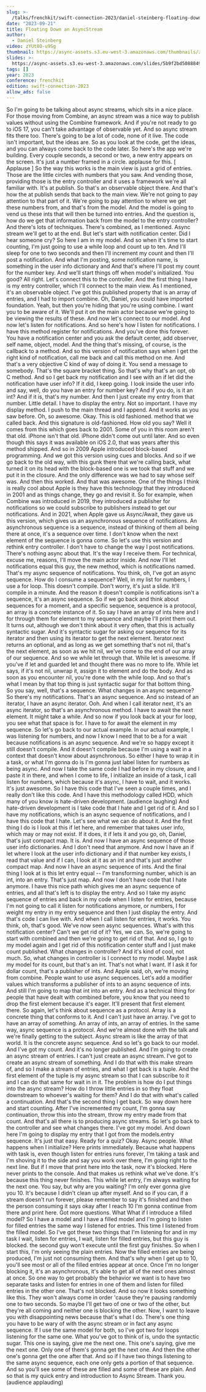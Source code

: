 ```yaml
---
slug: >-
  /talks/frenchkit/swift-connection-2023/daniel-steinberg-floating-down-an-asyncstream
date: "2023-09-21"
title: Floating Down an AsyncStream
author:
  - Daniel Steinberg
video: zYUt8O-u9Sg
thumbnail: https://async-assets.s3.eu-west-3.amazonaws.com/thumbnails/zYUt8O-u9Sg.jpg
slides: >-
  https://async-assets.s3.eu-west-3.amazonaws.com/slides/5b9f2bd5088849bbbeebebbf53df8f89/slides.pdf
tags: []
year: 2023
conference: frenchkit
edition: swift-connection-2023
allow_ads: false
---
```


So I'm going to be talking about async streams, which sits in a nice place.
For those moving from Combine, an async stream was a nice way to publish values without using the Combine framework.
And if you're not ready to go to iOS 17, you can't take advantage of observable yet.
And so async stream fits there too.
There's going to be a lot of code, none of it live.
The code isn't important, but the ideas are.
So as you look at the code, get the ideas, and you can always come back to the code later.
So here's the app we're building.
Every couple seconds, a second or two, a new entry appears on the screen.
It's just a number framed in a circle. applause for this. [ Applause ]
So the way this works is the main view is just a grid of entries. Those are the little circles with numbers that you saw. And vending those, providing those is the entry controller and it uses a framework we're all familiar with. It's at publish. So that's an observable object there. And that's how the at publish sends that back to the main view. We're not going to pay attention to that part of it. We're going to pay attention to where we get these numbers from, and that's from the model. And the model is going to vend us these ints that will then be turned into entries. And the question is, how do we get that information back from the model to the entry controller? And there's lots of techniques. There's combined, as I mentioned. Async stream we'll get to at the end. But let's start with notification center.
Did I hear someone cry?
So here I am in my model.
And so when it's time to start counting, I'm just going to use a while loop and count up to ten.
And I'll sleep for one to two seconds and then I'll increment my count and then I'll post a notification.
And what I'm posting, some notification name, is something in the user info dictionary and
And that's where I'll post my count for the number key.
And we'll start things off when model's initialized.
You good?
All right.
Let's connect this to the controller.
And the first thing I have is my entry controller, which I'll connect to the main view.
As I mentioned, it's an observable object.
I've got this published property that is an array of entries, and I had to import combine.
Oh, Daniel, you could have imported foundation.
Yeah, but then you're hiding that you're using combine.
I want you to be aware of it.
We'll put it on the main actor because we're going to be viewing the results of these.
And now let's connect to our model.
And now let's listen for notifications.
And so here's how I listen for notifications.
I have this method register for notifications.
And you've done this forever.
You have a notification center and you ask the default center, add observer, self name, object, model.
And the thing that's missing, of course, is the callback to a method.
And so this version of notification says when I get the right kind of notification, call me back and call this method on me.
And that's a very objective C kind of way of doing it.
You send a message to somebody.
That's the square bracket thing.
So that's why that's an opt, ob C method.
And so I get back my notification and I see with an if let did the notification have user info?
If it did, I keep going.
I look inside the user info and say, well, do you have an entry for number key?
And if you do, is it an int?
And if it is, that's my number.
And then I just create my entry from that number.
Little detail.
I have to display the entry.
Not so important.
I have my display method.
I push to the main thread and I append.
And it works as you saw before.
Oh, so awesome.
Okay.
This is old fashioned. method that we called back. And this signature is old-fashioned. How old you say? Well it comes from this which goes back to 2001. Some of you in this room aren't that old. iPhone isn't that old. iPhone didn't come out until later. And so even though this says it was available on iOS 2.0, that was years after this method shipped. And so in 2009 Apple introduced block-based programming.
And we got this version using cues and blocks.
And so if we go back to the old way, with this gunk there that we're calling back, what turned it on its head with the block-based one is we took that stuff and we put it in the closure.
And the only difference was we had to say whose self was.
And then this worked. And that was awesome.
One of the things I think is really cool about Apple is they have this technology that they introduced in 2001 and as things change, they go and revisit it.
So for example, when Combine was introduced in 2019, they introduced a publisher for notifications so we could subscribe to publishers instead to get our notifications.
And in 2021, when Apple gave us Async/Await, they gave us this version, which gives us an asynchronous sequence of notifications.
An asynchronous sequence is a sequence, instead of thinking of them all being there at once, it's a sequence over time.
I don't know when the next element of the sequence is gonna come.
So let's use this version and rethink entry controller.
I don't have to change the way I post notifications.
There's nothing async about that.
It's the way I receive them.
For technical, excuse me, reasons,
I'll move the main actor inside.
And now I'll let notifications equal this guy, the new method, which is notifications named.
That's my async sequence of notifications.
You think, oh, I've got an async sequence.
How do I consume a sequence?
Well, in my list for numbers, I use a for loop.
This doesn't compile.
Don't worry, it's just a slide.
It'll compile in a minute.
And the reason it doesn't compile is notifications isn't a sequence, it's an async sequence.
So if we go back and think about sequences for a moment, and a specific sequence, sequence is a protocol, an array is a concrete instance of it.
So say I have an array of ints here and I for through them for element to my sequence and maybe I'll print them out. It turns out, although we don't think about it very often, that this is actually syntactic sugar.
And it's syntactic sugar for asking our sequence for its iterator and then using its iterator to get the next element.
Iterator.next returns an optional, and as long as we get something that's not nil, that's the next element, as soon as we hit nil, we've come to the end of our array of our sequence.
And so we while let through that.
While let is awesome.
If you've if let and guarded let and thought there was no more to life.
While let says, if it's not nil, unwrap it, assign it to element and do the body.
And as soon as you encounter nil, you're done with the while loop.
And so that's what I mean by that top thing is just syntactic sugar for that bottom thing.
So you say, well, that's a sequence.
What changes in an async sequence?
So there's my notifications.
That's an async sequence.
And so instead of an iterator, I have an async iterator.
Ooh.
And when I call iterator next, it's an async iterator, so that's an asynchronous method.
I have to await the next element.
It might take a while.
And so now if you look back at your for loop, you see what that space is for.
I have to for await the element in my sequence.
So let's go back to our actual example.
In our actual example, I was listening for numbers, and now I know I need that to be a for a wait because notifications is an async sequence.
And we're so happy except it still doesn't compile.
And it doesn't compile because I'm using a wait in a context that doesn't know about asynchronous.
So either I have to wrap it in a task, or what I'm gonna do is I'm gonna just label listen for numbers as being async.
And now I take the same code I had before in my closure, and I paste it in there, and when I come to life,
I initialize an inside of a task,
I call listen for numbers, which because it's async,
I have to wait, and it works.
It's just awesome.
So I have this code that I've seen a couple times, and I really don't like this code.
And I have this methodology called HDD, which many of you know is hate-driven development.
(audience laughing)
And hate-driven development is I take code that I hate and I get rid of it.
And so I have my notifications, which is an async sequence of notifications, and I have this code that I hate.
Let's see what we can do about it.
And the first thing I do is I look at this if let here, and remember that takes user info, which may or may not exist.
If it does, it if lets it and you go, oh, Daniel, that's just compact map.
It is. And now I have an async sequence of those user info dictionaries.
And I don't need that anymore.
And now I have an if let where I look at the user info dictionary and if that number key exists,
I read that value and if I can, I look at it as an int and that's just another compact map.
And now I have an async sequence of ints.
And the final thing I look at is this let entry equal -- I'm transforming number, which is an int, into an entry.
That's just map.
And now I don't have code that I hate anymore.
I have this nice path which gives me an async sequence of entries, and all that's left is to display the entry.
And so I take my async sequence of entries and back in my code when I listen for entries, because I'm not going to call it listen for notifications anymore, or numbers, I for weight my entry in my entry sequence and then I just display the entry.
And that's code I can live with.
And when I call listen for entries, it works.
You think, oh, that's good.
We've now seen async sequences.
What's with this notification center?
Can't we get rid of it?
Yes, we can.
So, we're going to start with combined and then we're going to get rid of that.
And so, I go to my model again and I get rid of this notification center stuff and I just make count published.
What changes in controller?
And it's kind of cool, not much.
So, what changes in controller is I connect to my model.
Maybe I ask my model for its count, but that's an int.
That's not what I want.
If I ask it for dollar count, that's a publisher of ints.
And Apple said, oh, we're moving from combine.
People want to use async sequences.
Let's add a modifier values which transforms a publisher of ints to an async sequence of ints.
And still I'm going to map that int into an entry.
And as a technical thing for people that have dealt with combined before, you know that you need to drop the first element because it's eager.
It'll present that first element there.
So again, let's think about sequence as a protocol.
Array is a concrete thing that conforms to it.
And I can't just have an array.
I've got to have an array of something.
An array of ints, an array of entries.
In the same way, async sequence is a protocol.
And we're almost done with the talk and we're finally getting to the subject.
Async stream is like the array of that world.
It is the concrete async sequence.
And so let's go back to our model.
And I've got my count.
And it's no longer published.
And I'm going to create an async stream of entries.
I can't just create an async stream.
I've got to create an async stream of something.
And I do that with this make stream of, and so I make a stream of entries, and what I get back is a tuple.
And the first element of the tuple is my async stream so that I can subscribe to it and I can do that same for wait in in it.
The problem is how do I put things into the async stream?
How do I throw little entries in so they float downstream to whoever's waiting for them?
And I do that with what's called a continuation.
And that's the second thing I get back.
So way down here and start counting.
After I've incremented my count,
I'm gonna say continuation, throw this into the stream, throw my entry made from that count.
And that's all there is to producing async streams.
So let's go back to the controller and see what changes there.
I've got my model.
And down here I'm going to display my entry that I got from the models.entry sequence.
It's just that easy.
Ready for a quiz?
Okay. Async people.
What happens when I initialize?
Here prints immediately.
Because what happens with task is, even though listen for entries runs forever, I'm taking a task and I'm shoving it to the side and say you work over there, I'm going right to the next line. But if I move that print here into the task, now it's blocked. Here never prints to the console.
And that makes us rethink what we've done. It's because this thing never finishes. This while let entry, I'm always waiting for the next one. You say, but why are you waiting? I'm only ever gonna give you 10. It's because I didn't clean up after myself. And so if you can, if a stream doesn't run forever, please remember to say it's finished and then the person consuming it says okay after
I reach 10 I'm gonna continue from there and print here. Got more questions. What
What if I introduce a filled model?
So I have a model and I have a filled model and I'm going to listen for filled entries the same way I listened for entries.
This time I listened from the filled model.
So I've got these two things that I'm listening for and in my task I wait, listen for entries,
I wait, listen for filled entries, but this guy is blocked. the second guy won't execute until the first guy finishes.
So when I start this, I'm only seeing the plain entries.
Now the filled entries are being produced,
I'm just not consuming them.
And that's why when I get up to 10, you'll see most or all of the filled entries appear at once.
Once I'm no longer blocking it, it's an asynchronous, it's able to get all of the next ones almost at once.
So one way to get probably the behavior we want is to have two separate tasks and listen for entries in one of them and listen for filled entries in the other one.
That's not blocked.
And so now it looks something like this.
They won't always come in order
'cause they're pausing randomly one to two seconds.
So maybe I'll get two of one or two of the other, but they're all coming and neither one is blocking the other.
Now, I want to leave you with disappointing news because that's what I do.
There's one thing you have to be wary of with the async stream or in fact any async sequence. If I use the same model for both, so I've got two for loops listening for the same one.
What you've got to think of is, undo the syntactic sugar.
This one is saying, give me the next one.
This one's saying, give me the next one.
Only one of them's gonna get the next one.
And then the other one's gonna get the one after that.
And so if I have two things listening to the same async sequence, each one only gets a portion of that sequence.
And so you'll see some of these are filled and some of these are plain.
And so that is my quick entry and introduction to Async Stream.
Thank you.
(audience applauding)
